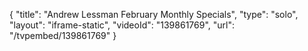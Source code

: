 {
    "title": "Andrew Lessman February Monthly Specials",
    "type": "solo",
    "layout": "iframe-static",
    "videoId": "139861769",
    "url": "\/tvpembed\/139861769"
}
